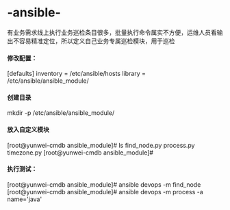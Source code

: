 # -ansible-
有业务需求线上执行业务巡检条目很多，批量执行命令属实不方便，运维人员看输出不容易精准定位，所以定义自己业务专属巡检模块，用于巡检

#### 修改配置：
[defaults]
inventory      = /etc/ansible/hosts
library        = /etc/ansible/ansible_module/

#### 创建目录
mkdir -p /etc/ansible/ansible_module/

#### 放入自定义模块
[root@yunwei-cmdb ansible_module]# ls
find_node.py  process.py  timezone.py
[root@yunwei-cmdb ansible_module]# 

#### 执行测试：
[root@yunwei-cmdb ansible_module]# ansible devops -m find_node
[root@yunwei-cmdb ansible_module]# ansible devops -m process -a name='java'
